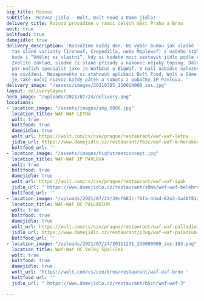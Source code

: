 ```yaml
---
big_title: Rozvoz
subtitle: 'Rozvoz jídla - Wolt, Bolt Food a Dáme jídlo! '
delivery_title: Rozvoz provádíme v rámci celých měst Praha a Brno
wolt: true
boltfood: true
damejidlo: true
delivery_description: 'Rozvážíme každý den. Na výběr budou jak sladké (Wafreo či Waftella),
  tak slané varianty (Ironwaf, Crepedilla, nebo Maplewaf) z našeho stálého menu. Součástí
  bude i “Udělej si vlastní”, kdy si budete moct sestavit jídlo podle vaši chuti.
  Zvolíte základ, sladké či slané přísady a nakonec nějaký toping. Dále nabízíme i
  pár našich specialit jako je Waf&Cut a BigWaf. V naší nabídce naleznete i pár nápojů
  na osvěžení. Nezapomeňte si stáhnout aplikaci Bolt Food, Wolt a Dáme jídlo. Novinkou
  je také noční rozvoz každý pátek a sobotu z pobočky IP Pavlova. '
delivery_image: "/assets/images/20210305_150014000_ios.jpg"
layout: deliverylayout
hero_image: "/uploads/2021/07/24/delivery.png"
locations:
- location_image: "/assets/images/img_6806.jpg"
  location_title: WAF-WAF LETNÁ
  wolt: true
  boltfood: true
  damejidlo: true
  wolt_url: https://wolt.com/cs/cze/prague/restaurant/waf-waf-letna
  jidlo_url: https://www.damejidlo.cz/restaurant/f6zc/waf-waf-m-horakove
  boltfood_url: ''
- location_image: "/assets/images/highstreetconcept.jpg"
  location_title: WAF-WAF IP PAVLOVA
  wolt: true
  boltfood: true
  damejidlo: true
  wolt_url: https://wolt.com/cs/cze/prague/restaurant/waf-waf-ipak
  jidlo_url: " https://www.damejidlo.cz/restaurant/s0ma/waf-waf-belehradska"
  boltfood_url: ''
- location_image: "/uploads/2021/07/24/39cf683c-f6fa-4dad-82a3-5a46f81afdf8.png"
  location_title: WAF-WAF OC PALLADIUM
  wolt: true
  boltfood: true
  damejidlo: true
  wolt_url: https://wolt.com/cs/cze/prague/restaurant/waf-waf-palladium
  jidlo_url: https://www.damejidlo.cz/restaurant/p3ug/waf-waf-paladium
  boltfood_url: ''
- location_image: "/uploads/2021/07/24/20111231_230000000_ios-103.png"
  location_title: Waf-Waf OC Velký Špalíček
  wolt: true
  boltfood: true
  damejidlo: true
  wolt_url: 'https://wolt.com/cs/cze/brno/restaurant/waf-waf-brno '
  boltfood_url: ''
  jidlo_url: " https://www.damejidlo.cz/restaurant/b5cn/waf-waf-3"

---
```

